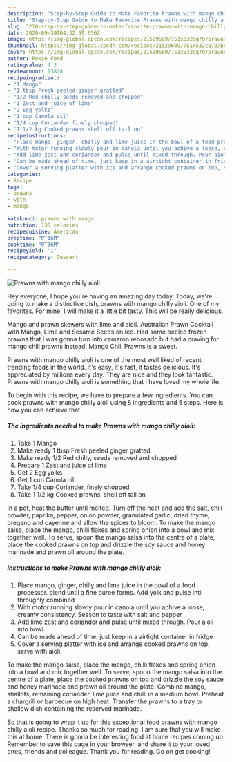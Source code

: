```yaml
---
description: "Step-by-Step Guide to Make Favorite Prawns with mango chilly aioli"
title: "Step-by-Step Guide to Make Favorite Prawns with mango chilly aioli"
slug: 3210-step-by-step-guide-to-make-favorite-prawns-with-mango-chilly-aioli
date: 2020-09-30T04:32:59.656Z
image: https://img-global.cpcdn.com/recipes/21529689/751x532cq70/prawns-with-mango-chilly-aioli-recipe-main-photo.jpg
thumbnail: https://img-global.cpcdn.com/recipes/21529689/751x532cq70/prawns-with-mango-chilly-aioli-recipe-main-photo.jpg
cover: https://img-global.cpcdn.com/recipes/21529689/751x532cq70/prawns-with-mango-chilly-aioli-recipe-main-photo.jpg
author: Roxie Ford
ratingvalue: 4.3
reviewcount: 13828
recipeingredient:
- "1 Mango"
- "1 tbsp Fresh peeled ginger gratted"
- "1/2 Red chilly seeds removed and chopped"
- "1 Zest and juice of lime"
- "2 Egg yolks"
- "1 cup Canola oil"
- "1/4 cup Coriander finely chopped"
- "1 1/2 kg Cooked prawns shell off tail on"
recipeinstructions:
- "Place mango, ginger, chilly and lime juice in the bowl of a food processor. blend until a fine puree forms. Add yolk and pulse intil throughly combined"
- "With motor running slowly pour in canola until you achive a loose, creamy consistency. Season to taste with salt and pepper"
- "Add lime zest and coriander and pulse until mixed through. Pour aioli into bowl"
- "Can be made ahead of time, just keep in a airtight container in fridge"
- "Cover a serving platter with ice and arrange cooked prawns on top, serve with aioli."
categories:
- Recipe
tags:
- prawns
- with
- mango

katakunci: prawns with mango 
nutrition: 135 calories
recipecuisine: American
preptime: "PT16M"
cooktime: "PT36M"
recipeyield: "1"
recipecategory: Dessert

---
```



![Prawns with mango chilly aioli](https://img-global.cpcdn.com/recipes/21529689/751x532cq70/prawns-with-mango-chilly-aioli-recipe-main-photo.jpg)

Hey everyone, I hope you're having an amazing day today. Today, we're going to make a distinctive dish, prawns with mango chilly aioli. One of my favorites. For mine, I will make it a little bit tasty. This will be really delicious.

Mango and prawn skewers with lime and aioli. Australian Prawn Cocktail with Mango, Lime and Sesame Seeds on Ice. Had some peeled frozen prawns that I was gonna turn into camaron rebosado but had a craving for mango chili prawns instead. Mango Chili Prawns is a sweet.

Prawns with mango chilly aioli is one of the most well liked of recent trending foods in the world. It's easy, it's fast, it tastes delicious. It's appreciated by millions every day. They are nice and they look fantastic. Prawns with mango chilly aioli is something that I have loved my whole life.


To begin with this recipe, we have to prepare a few ingredients. You can cook prawns with mango chilly aioli using 8 ingredients and 5 steps. Here is how you can achieve that.

<!--inarticleads1-->

##### The ingredients needed to make Prawns with mango chilly aioli:

1. Take 1 Mango
1. Make ready 1 tbsp Fresh peeled ginger gratted
1. Make ready 1/2 Red chilly, seeds removed and chopped
1. Prepare 1 Zest and juice of lime
1. Get 2 Egg yolks
1. Get 1 cup Canola oil
1. Take 1/4 cup Coriander, finely chopped
1. Take 1 1/2 kg Cooked prawns, shell off tail on


In a pot, heat the butter until melted. Turn off the heat and add the salt, chili powder, paprika, pepper, onion powder, granulated garlic, dried thyme, oregano and cayenne and allow the spices to bloom. To make the mango salsa, place the mango, chilli flakes and spring onion into a bowl and mix together well. To serve, spoon the mango salsa into the centre of a plate, place the cooked prawns on top and drizzle the soy sauce and honey marinade and prawn oil around the plate. 

<!--inarticleads2-->

##### Instructions to make Prawns with mango chilly aioli:

1. Place mango, ginger, chilly and lime juice in the bowl of a food processor. blend until a fine puree forms. Add yolk and pulse intil throughly combined
1. With motor running slowly pour in canola until you achive a loose, creamy consistency. Season to taste with salt and pepper
1. Add lime zest and coriander and pulse until mixed through. Pour aioli into bowl
1. Can be made ahead of time, just keep in a airtight container in fridge
1. Cover a serving platter with ice and arrange cooked prawns on top, serve with aioli.


To make the mango salsa, place the mango, chilli flakes and spring onion into a bowl and mix together well. To serve, spoon the mango salsa into the centre of a plate, place the cooked prawns on top and drizzle the soy sauce and honey marinade and prawn oil around the plate. Combine mango, shallots, remaining coriander, lime juice and chilli in a medium bowl. Preheat a chargrill or barbecue on high heat. Transfer the prawns to a tray or shallow dish containing the reserved marinade. 

So that is going to wrap it up for this exceptional food prawns with mango chilly aioli recipe. Thanks so much for reading. I am sure that you will make this at home. There is gonna be interesting food at home recipes coming up. Remember to save this page in your browser, and share it to your loved ones, friends and colleague. Thank you for reading. Go on get cooking!
